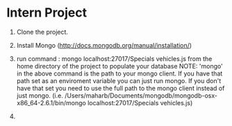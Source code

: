 Intern Project
==============

1. Clone the project.

2. Install Mongo (http://docs.mongodb.org/manual/installation/)

3. run command : mongo localhost:27017/Specials vehicles.js from the home directory of the project to populate your database
    NOTE: 'mongo' in the above command is the path to your mongo client. If you have that path set as an enviroment variable you can just run mongo. If you don't have that set you need to use the full path to the mongo client instead of just mongo. (i.e. /Users/maharb/Documents/mongodb/mongodb-osx-x86_64-2.6.1/bin/mongo localhost:27017/Specials vehicles.js)

4. 
